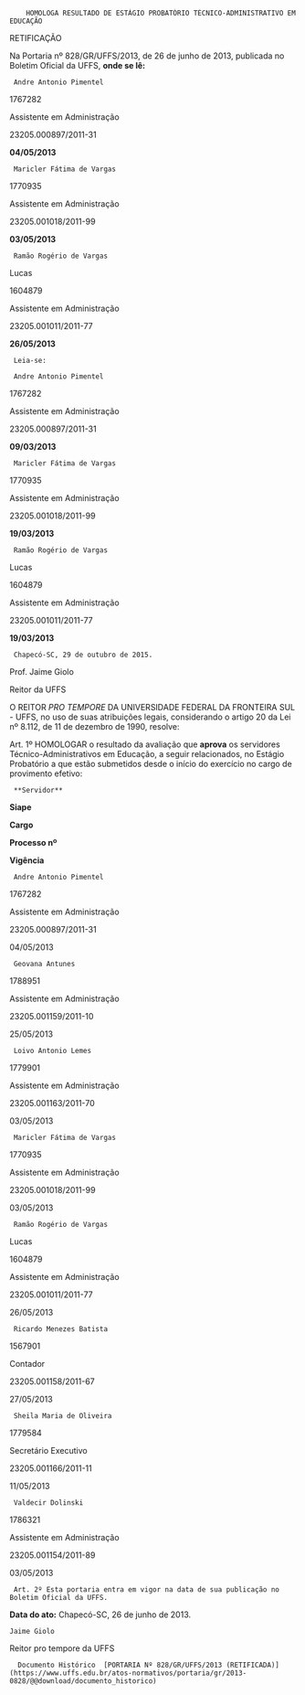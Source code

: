         HOMOLOGA RESULTADO DE ESTÁGIO PROBATÓRIO TÉCNICO-ADMINISTRATIVO EM EDUCAÇÃO  

RETIFICAÇÃO

 Na Portaria nº 828/GR/UFFS/2013, de 26 de junho de 2013, publicada no Boletim Oficial da UFFS, **onde se lê:**

     Andre Antonio Pimentel

   1767282

   Assistente em Administração

   23205.000897/2011-31

   **04/05/2013**

     Maricler Fátima de Vargas

   1770935

   Assistente em Administração

   23205.001018/2011-99

   **03/05/2013**

     Ramão Rogério de Vargas

 Lucas

   1604879

   Assistente em Administração

   23205.001011/2011-77

   **26/05/2013**

     Leia-se:

     Andre Antonio Pimentel

   1767282

   Assistente em Administração

   23205.000897/2011-31

   **09/03/2013**

     Maricler Fátima de Vargas

   1770935

   Assistente em Administração

   23205.001018/2011-99

   **19/03/2013**

     Ramão Rogério de Vargas

 Lucas

   1604879

   Assistente em Administração

   23205.001011/2011-77

   **19/03/2013**

     Chapecó-SC, 29 de outubro de 2015.

 Prof. Jaime Giolo

 Reitor da UFFS

 O REITOR *PRO TEMPORE* DA UNIVERSIDADE FEDERAL DA FRONTEIRA SUL - UFFS, no uso de suas atribuições legais, considerando o artigo 20 da Lei nº 8.112, de 11 de dezembro de 1990, resolve:

 Art. 1º HOMOLOGAR o resultado da avaliação que **aprova** os servidores Técnico-Administrativos em Educação, a seguir relacionados, no Estágio Probatório a que estão submetidos desde o início do exercício no cargo de provimento efetivo:

     **Servidor**

   **Siape**

   **Cargo**

   **Processo nº**

   **Vigência**

     Andre Antonio Pimentel

   1767282

   Assistente em Administração

   23205.000897/2011-31

   04/05/2013

     Geovana Antunes

   1788951

   Assistente em Administração

   23205.001159/2011-10

   25/05/2013

     Loivo Antonio Lemes

   1779901

   Assistente em Administração

   23205.001163/2011-70

   03/05/2013

     Maricler Fátima de Vargas

   1770935

   Assistente em Administração

   23205.001018/2011-99

   03/05/2013

     Ramão Rogério de Vargas

 Lucas

   1604879

   Assistente em Administração

   23205.001011/2011-77

   26/05/2013

     Ricardo Menezes Batista

   1567901

   Contador

   23205.001158/2011-67

   27/05/2013

     Sheila Maria de Oliveira

   1779584

   Secretário Executivo

   23205.001166/2011-11

   11/05/2013

     Valdecir Dolinski

   1786321

   Assistente em Administração

   23205.001154/2011-89

   03/05/2013

     Art. 2º Esta portaria entra em vigor na data de sua publicação no Boletim Oficial da UFFS.

  

   **Data do ato:** Chapecó-SC, 26 de junho de 2013.   
 

    Jaime Giolo   
 Reitor pro tempore da UFFS 

      Documento Histórico  [PORTARIA Nº 828/GR/UFFS/2013 (RETIFICADA)](https://www.uffs.edu.br/atos-normativos/portaria/gr/2013-0828/@@download/documento_historico)     
      